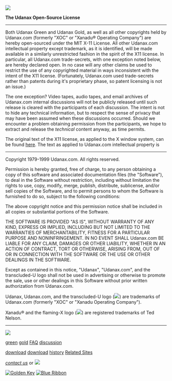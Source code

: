 [![](images/logo.gif)](index.html)

**The Udanax Open-Source License**

---

Both Udanax Green and Udanax Gold, as well as all other
copyrights held by Udanax.com (formerly "XOC" or "Xanadu®
Operating Company") are hereby open-sourced under the MIT X-11 License.
All other Udanax.com intellectual property except trademark, as it is
identified, will be made available in a similarly unrestricted fashion
in the spirit of the X11 license. In particular, all Udanax.com trade-secrets,
with one exception noted below, are hereby declared open. In no case will
any other claims be used to restrict the use of any copyrighted material
in ways inconsistent with the intent of the X11 license. (Fortunately,
Udanax.com used trade-secrets rather than patents during it's proprietary
phase, so patent licensing is not an issue.)

The one exception? Video tapes, audio tapes, and email archives
of Udanax.com internal discussions will not be publicly released until
such release is cleared with the participants of each discussion. The
intent is not to hide any technical information, but to respect the sense
of privacy that may have been assumed when these discussions occurred.
Should we encounter a problem obtaining permission from the participants,
we hope to extract and release the _technical_ content anyway, as
time permits.

The original text of the X11 license, as applied to the
X window system, can be found [here](http://www.x.org/xlicense.htm).
The text as applied to Udanax.com intellectual property is

---

Copyright 1979-1999 Udanax.com. All rights reserved.

Permission is hereby granted, free of charge, to any person obtaining
a copy of this software and associated documentation files (the
"Software"), to deal in the Software without restriction, including
without limitation the rights to use, copy, modify, merge, publish,
distribute, sublicense, and/or sell copies of the Software, and
to permit persons to whom the Software is furnished to do so, subject
to the following conditions:

The above copyright notice and this permission notice shall be
included in all copies or substantial portions of the Software.

THE SOFTWARE IS PROVIDED "AS IS", WITHOUT WARRANTY OF ANY KIND,
EXPRESS OR IMPLIED, INCLUDING BUT NOT LIMITED TO THE WARRANTIES
OF MERCHANTABILITY, FITNESS FOR A PARTICULAR PURPOSE AND NONINFRINGEMENT.
IN NO EVENT SHALL Udanax.com BE LIABLE FOR ANY CLAIM, DAMAGES OR
OTHER LIABILITY, WHETHER IN AN ACTION OF CONTRACT, TORT OR OTHERWISE,
ARISING FROM, OUT OF OR IN CONNECTION WITH THE SOFTWARE OR THE USE
OR OTHER DEALINGS IN THE SOFTWARE.

Except as contained in this notice, "Udanax", "Udanax.com",
and the transcluded-U logo shall not be used in advertising or otherwise
to promote the sale, use or other dealings in this Software without
prior written authorization from Udanax.com.

Udanax, Udanax.com,
and the transcluded-U logo (![](images/logo.gif)) are
trademarks of Udanax.com (formerly "XOC" or "Xanadu
Operating Company").

Xanadu® and the flaming-X
logo (![](images/flaming-x.gif))
are registered trademarks of Ted Nelson.

---

[![](images/logo.gif)](index.html)

[green](green/index.html)
[gold](gold/index.html)
[FAQ](FAQ.html)
[discussion](discussion/index.html)

[download](green/download/index.html)
[download](gold/download/index.html)
[history](history/index.html)
[Related Sites](related.html)

_[contact us](contact.html)_
or [![](images/cmn.gif)](http://www.blindpay.com/crit-me-now.cgi)

[![Golden Key](images/key.gif)](http://www.privacy.org/ipc/) [![Blue Ribbon](images/ribbon.gif)](http://mirrors.yahoo.com/eff/blueribbon.html)
